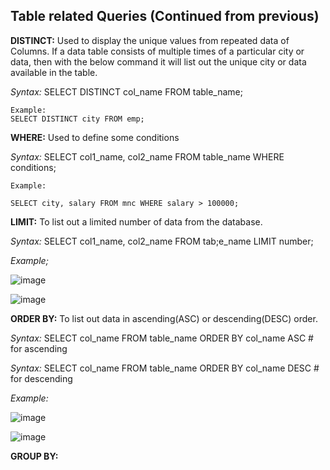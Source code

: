 ## Table related Queries (Continued from previous)

__DISTINCT:__ Used to display the unique values from repeated data of Columns.
If a data table consists of multiple times of a particular city or data, then with the below command it will list out the unique city or data available in the table.    

_Syntax:_ SELECT DISTINCT col_name FROM table_name;
```
Example:
SELECT DISTINCT city FROM emp;
```
__WHERE:__ Used to define some conditions     

_Syntax:_  SELECT col1_name, col2_name FROM table_name WHERE conditions;
```
Example:

SELECT city, salary FROM mnc WHERE salary > 100000;

```

__LIMIT:__ To list out a limited number of data from the database.

_Syntax:_ SELECT col1_name, col2_name FROM tab;e_name LIMIT number;

_Example;_

![image](https://github.com/Mohesh-mkp/SQL_Basics/assets/101304247/77447d2e-8a7e-45f8-bf58-3fd79d2791fd)

![image](https://github.com/Mohesh-mkp/SQL_Basics/assets/101304247/1e1c99a9-aa50-4255-b686-df86c93a0aca)



__ORDER BY:__ To list out data in ascending(ASC) or descending(DESC) order.     

_Syntax:_ SELECT col_name FROM table_name ORDER BY col_name ASC        # for ascending       

_Syntax:_ SELECT col_name FROM table_name ORDER BY col_name DESC        # for descending

_Example:_

![image](https://github.com/Mohesh-mkp/SQL_Basics/assets/101304247/ec50e9b4-6288-48e6-bf56-0c1d5d3e570f)

![image](https://github.com/Mohesh-mkp/SQL_Basics/assets/101304247/c95395c2-9a31-4547-9590-98784e08f5dc)


__GROUP BY:__ 
